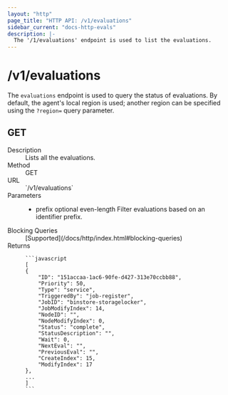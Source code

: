 ```yaml
---
layout: "http"
page_title: "HTTP API: /v1/evaluations"
sidebar_current: "docs-http-evals"
description: |-
  The '/1/evaluations' endpoint is used to list the evaluations.
---
```


# /v1/evaluations

The `evaluations` endpoint is used to query the status of evaluations.
By default, the agent's local region is used; another region can
be specified using the `?region=` query parameter.

## GET

<dl>
  <dt>Description</dt>
  <dd>
    Lists all the evaluations.
  </dd>

  <dt>Method</dt>
  <dd>GET</dd>

  <dt>URL</dt>
  <dd>`/v1/evaluations`</dd>

  <dt>Parameters</dt>
  <dd>
    <ul>
      <li>
        <span class="param">prefix</span>
        <span class="param-flags">optional</span>
        <span class="param-flags">even-length</span>
        Filter evaluations based on an identifier prefix.
      </li>
    </ul>
  </dd>

  <dt>Blocking Queries</dt>
  <dd>
    [Supported](/docs/http/index.html#blocking-queries)
  </dd>

  <dt>Returns</dt>
  <dd>

    ```javascript
    [
    {
        "ID": "151accaa-1ac6-90fe-d427-313e70ccbb88",
        "Priority": 50,
        "Type": "service",
        "TriggeredBy": "job-register",
        "JobID": "binstore-storagelocker",
        "JobModifyIndex": 14,
        "NodeID": "",
        "NodeModifyIndex": 0,
        "Status": "complete",
        "StatusDescription": "",
        "Wait": 0,
        "NextEval": "",
        "PreviousEval": "",
        "CreateIndex": 15,
        "ModifyIndex": 17
    },
    ...
    ]
    ```

  </dd>
</dl>
